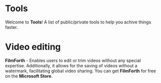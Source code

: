 # Tools
Welcome to **Tools**! A list of public/private tools to help you achive things faster.

# Video editing
**FilmForth** - Enables users to edit or trim videos without any special expertise. Additionally, it allows for the saving of videos without a watermark, facilitating global video sharing. You can get **FilmForth** for free on the **Microsoft Store**.
